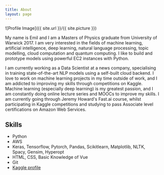 ```yaml
---
title: About
layout: page
---
```

![Profile Image]({{ site.url }}/{{ site.picture }})

<p>My name is Emil and I am a Masters of Physics graduate from University of Warwick 2017. I am very interested in the fields of machine learning, artificial intelligence, deep learning, natural language processing, topic modelling, cloud computation and quantum computing. I like to build and prototype models using powerful EC2 instances with Python.</p>

<p>I am currently working as a Data Scientist at a news company, specialising in training state-of-the-art NLP models using a self-built cloud backend. I love to work on machine learning projects in my time outside of work, and I am addicted to improving my skills through competitions on Kaggle. Machine learning (especially deep learning) is my greatest passion, and I am constantly doing online lecture series and MOOCs to improve my skills. I am currently going through Jeremy Howard's Fast.ai course, whilst participating in Kaggle competitions and studying to pass Associate level certifications on Amazon Web Services. </p>

<h2>Skills</h2>

<ul class="skill-list">
	<li>Python</li>
	<li>AWS</li>
	<li>Keras, Tensorflow, Pytorch, Pandas, Scikitlearn, Matplotlib, NLTK, Spacy, Gensim, Hyperopt</li>
	<li>HTML, CSS, Basic Knowledge of Vue</li>
	<li>Git</li>
	<li><a href="https://www.kaggle.com/eeeedev">Kaggle profile</a></li>
</ul>
